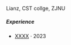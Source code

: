 Lianz, CST collge, ZJNU


##### Experience


- [XXXX][1] · 2023

[1]: //lianz-lit.github.io/2023/03/09/template/
